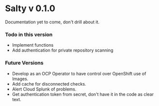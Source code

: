 # Salty v 0.1.0
Documentation yet to come, don't drill about it.

### Todo in this version
* Implement functions
* Add authentication for private repository scanning

### Future Versions
* Develop as an OCP Operator to have control over OpenShift use of Images.
* Add cache for disconnected checks.
* Alert Cloud Splunk of problems.
* Get authentication token from secret, don't have it in the code as clear text.
